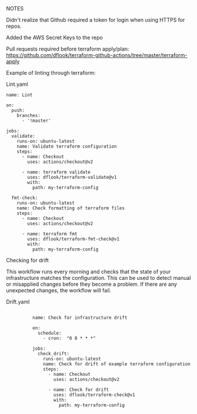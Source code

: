 
NOTES


Didn't realize that Github required a token for login when using HTTPS for repos.

Added the AWS Secret Keys to the repo

Pull requests required before terraform apply/plan: https://github.com/dflook/terraform-github-actions/tree/master/terraform-apply

Example of linting through terraform:

Lint.yaml

<pre><code>name: Lint

on:
  push:
    branches:
      - '!master'

jobs:
  validate:
    runs-on: ubuntu-latest
    name: Validate terraform configuration
    steps:
      - name: Checkout
        uses: actions/checkout@v2

      - name: terraform validate
        uses: dflook/terraform-validate@v1
        with:
          path: my-terraform-config

  fmt-check:
    runs-on: ubuntu-latest
    name: Check formatting of terraform files
    steps:
      - name: Checkout
        uses: actions/checkout@v2

      - name: terraform fmt
        uses: dflook/terraform-fmt-check@v1
        with:
          path: my-terraform-config
</code></pre>

Checking for drift

This workflow runs every morning and checks that the state of your infrastructure matches the configuration.
This can be used to detect manual or misapplied changes before they become a problem. If there are any unexpected changes, the workflow will fail.

Drift.yaml

<pre><code>
          name: Check for infrastructure drift

          on:
            schedule:
              - cron:  "0 8 * * *"

          jobs:
            check_drift:
              runs-on: ubuntu-latest
              name: Check for drift of example terraform configuration
              steps:
                - name: Checkout
                  uses: actions/checkout@v2

                - name: Check for drift
                  uses: dflook/terraform-check@v1
                  with:
                    path: my-terraform-config
</code></pre>

